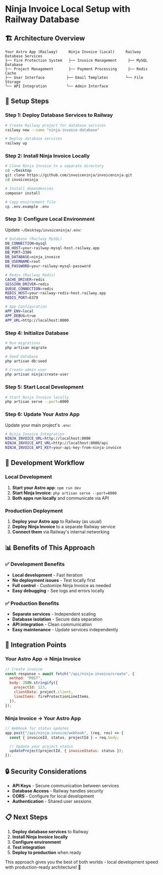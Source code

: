 # Ninja Invoice Local Setup with Railway Database

## 🏗️ **Architecture Overview**

```
Your Astro App (Railway)     Ninja Invoice (Local)     Railway Database Services
├── Fire Protection System   ├── Invoice Management     ├── MySQL Database
├── Project Management       ├── Payment Processing     ├── Redis Cache
├── User Interface          ├── Email Templates        └── File Storage
└── API Integration         └── Admin Interface
```

## 🚀 **Setup Steps**

### **Step 1: Deploy Database Services to Railway**

```bash
# Create Railway project for database services
railway new --name "ninja-invoice-database"

# Deploy database services
railway up
```

### **Step 2: Install Ninja Invoice Locally**

```bash
# Clone Ninja Invoice to a separate directory
cd ~/Desktop
git clone https://github.com/invoiceninja/invoiceninja.git
cd invoiceninja

# Install dependencies
composer install

# Copy environment file
cp .env.example .env
```

### **Step 3: Configure Local Environment**

Update `~/Desktop/invoiceninja/.env`:

```bash
# Database (Railway MySQL)
DB_CONNECTION=mysql
DB_HOST=your-railway-mysql-host.railway.app
DB_PORT=3306
DB_DATABASE=ninja_invoice
DB_USERNAME=root
DB_PASSWORD=your-railway-mysql-password

# Redis (Railway Redis)
CACHE_DRIVER=redis
SESSION_DRIVER=redis
QUEUE_CONNECTION=redis
REDIS_HOST=your-railway-redis-host.railway.app
REDIS_PORT=6379

# App Configuration
APP_ENV=local
APP_DEBUG=true
APP_URL=http://localhost:8000
```

### **Step 4: Initialize Database**

```bash
# Run migrations
php artisan migrate

# Seed database
php artisan db:seed

# Create admin user
php artisan ninja:create-user
```

### **Step 5: Start Local Development**

```bash
# Start Ninja Invoice locally
php artisan serve --port=8000
```

### **Step 6: Update Your Astro App**

Update your main project's `.env`:

```bash
# Ninja Invoice Integration
NINJA_INVOICE_URL=http://localhost:8000
NINJA_INVOICE_API_URL=http://localhost:8000/api
NINJA_INVOICE_API_KEY=your-api-key-from-ninja-invoice
```

## 🔧 **Development Workflow**

### **Local Development**

1. **Start your Astro app**: `npm run dev`
2. **Start Ninja Invoice**: `php artisan serve --port=8000`
3. **Both apps run locally** and communicate via API

### **Production Deployment**

1. **Deploy your Astro app** to Railway (as usual)
2. **Deploy Ninja Invoice** to a separate Railway service
3. **Connect them** via Railway's internal networking

## 📊 **Benefits of This Approach**

### **✅ Development Benefits**

- **Local development** - Fast iteration
- **No deployment issues** - Test locally first
- **Full control** - Customize Ninja Invoice as needed
- **Easy debugging** - See logs and errors locally

### **✅ Production Benefits**

- **Separate services** - Independent scaling
- **Database isolation** - Secure data separation
- **API integration** - Clean communication
- **Easy maintenance** - Update services independently

## 🎯 **Integration Points**

### **Your Astro App → Ninja Invoice**

```javascript
// Create invoice
const response = await fetch("/api/ninja-invoice/create", {
  method: "POST",
  body: JSON.stringify({
    projectId: 123,
    clientData: project.client,
    lineItems: fireProtectionLineItems,
  }),
});
```

### **Ninja Invoice → Your Astro App**

```javascript
// Webhook for status updates
app.post("/api/ninja-invoice/webhook", (req, res) => {
  const { invoiceId, status, projectId } = req.body;

  // Update your project status
  updateProject(projectId, { invoiceStatus: status });
});
```

## 🔒 **Security Considerations**

- **API Keys** - Secure communication between services
- **Database Access** - Railway handles security
- **CORS** - Configure for local development
- **Authentication** - Shared user sessions

## 📋 **Next Steps**

1. **Deploy database services** to Railway
2. **Install Ninja Invoice locally**
3. **Configure environment**
4. **Test integration**
5. **Deploy to production** when ready

This approach gives you the best of both worlds - local development speed with production-ready architecture! 🚀
